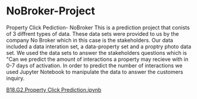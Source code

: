 # NoBroker-Project

Property Click Pediction- NoBroker 
This is a prediction project that conists of 3 diffrent types of data. These data sets were provided to us by the company No Broker which in this case is the stakeholders.
Our data included a data interation set, a data-property set and a proptry photo data set.
We used the data sets to answer the stakeholders questions which is "Can we predict the amount of interactions a property may recieve with in 0-7 days of activation.
In order to predict the number of interactions we used Jupyter  Notebook to manipulate the data to answer the customers inquiry.


[B18.G2.Property Click Prediction.ipynb](https://github.com/AseelAlSoub/NoBroker-Project-/blob/main/2%20-%20Property%20Click%20Prediction/B18.G2.Property%20Click%20Prediction.ipynb)
